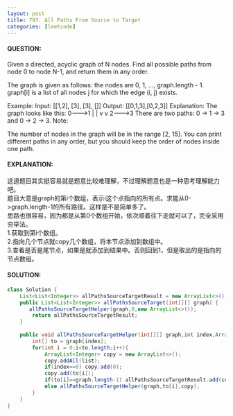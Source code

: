 ```yaml
---
layout: post
title: 797. All Paths From Source to Target
categories: [leetcode]
---
```

#### QUESTION:
Given a directed, acyclic graph of N nodes.  Find all possible paths from node 0 to node N-1, and return them in any order.

The graph is given as follows:  the nodes are 0, 1, ..., graph.length - 1.  graph[i] is a list of all nodes j for which the edge (i, j) exists.

Example:
Input: [[1,2], [3], [3], []] 
Output: [[0,1,3],[0,2,3]] 
Explanation: The graph looks like this:
0--->1
|    |
v    v
2--->3
There are two paths: 0 -> 1 -> 3 and 0 -> 2 -> 3.
Note:

The number of nodes in the graph will be in the range [2, 15].
You can print different paths in any order, but you should keep the order of nodes inside one path.
#### EXPLANATION:

这道题目其实挺容易就是题意比较难理解，不过理解题意也是一种思考理解能力吧。  
题目大意是graph的第i个数组，表示i这个点指向的所有点。求能从0->graph.length-1的所有路径。这样是不是简单多了。  
思路也很容易，因为都是从第0个数组开始，依次顺着往下走就可以了，完全采用穷举法。  
1.获取到第i个数组。  
2.指向几个节点就copy几个数组，将本节点添加到数组中。  
3.查看是否是尾节点，如果是就添加到结果中。否则回到1，但是取出的是指向的节点数组。  

#### SOLUTION:
```java
class Solution {
    List<List<Integer>> allPathsSourceTargetResult = new ArrayList<>();
    public List<List<Integer>> allPathsSourceTarget(int[][] graph) {
       allPathsSourceTargetHelper(graph,0,new ArrayList<>());
        return allPathsSourceTargetResult; 
    }
    
    public void allPathsSourceTargetHelper(int[][] graph,int index,ArrayList<Integer> list){
        int[] to = graph[index];
        for(int i = 0;i<to.length;i++){
            ArrayList<Integer> copy = new ArrayList<>();
            copy.addAll(list);
            if(index==0) copy.add(0);
            copy.add(to[i]);
            if(to[i]==graph.length-1) allPathsSourceTargetResult.add(copy);
            else allPathsSourceTargetHelper(graph,to[i],copy);
        }
    }
}
```
